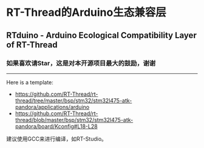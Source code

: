 # RT-Thread的Arduino生态兼容层
## RTduino - Arduino Ecological Compatibility Layer of RT-Thread
### 如果喜欢请Star，这是对本开源项目最大的鼓励，谢谢
--------

Here is a template: 
- https://github.com/RT-Thread/rt-thread/tree/master/bsp/stm32/stm32l475-atk-pandora/applications/arduino
- https://github.com/RT-Thread/rt-thread/blob/master/bsp/stm32/stm32l475-atk-pandora/board/Kconfig#L18-L28

建议使用GCC来进行编译，如RT-Studio。

